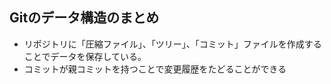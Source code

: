 ## Gitのデータ構造のまとめ

- リポジトリに「圧縮ファイル」、「ツリー」、「コミット」ファイルを作成することでデータを保存している。
- コミットが親コミットを持つことで変更履歴をたどることができる
